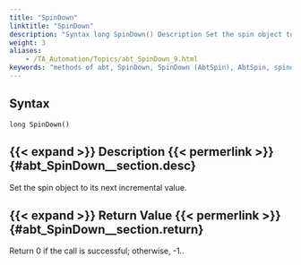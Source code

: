 ```yaml
--- 
title: "SpinDown"
linktitle: "SpinDown"
description: "Syntax long SpinDown() Description Set the spin object to its next incremental value. Return Value Return 0 if the call is successful; otherwise, -1 . ."
weight: 3
aliases: 
    - /TA_Automation/Topics/abt_SpinDown_9.html
keywords: "methods of abt, SpinDown, SpinDown (AbtSpin), AbtSpin, spindown, abtspin spindown, spin down, set spin button to next higher value"
---
```


## Syntax

`long SpinDown()`

## {{< expand >}} Description {{< permerlink >}} {#abt_SpinDown__section.desc} 

Set the spin object to its next incremental value.

## {{< expand >}} Return Value {{< permerlink >}} {#abt_SpinDown__section.return} 

Return 0 if the call is successful; otherwise, -1..




